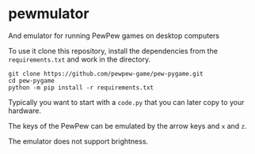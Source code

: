 # pewmulator
And emulator for running PewPew games on desktop computers

To use it clone this repository, install the dependencies from the `requirements.txt` and work in the directory.
```
git clone https://github.com/pewpew-game/pew-pygame.git
cd pew-pygame
python -m pip install -r requirements.txt
```

Typically you want to start with a `code.py` that you can later copy to your hardware.

The keys of the PewPew can be emulated by the arrow keys and `x` and `z`.

The emulator does not support brightness.
